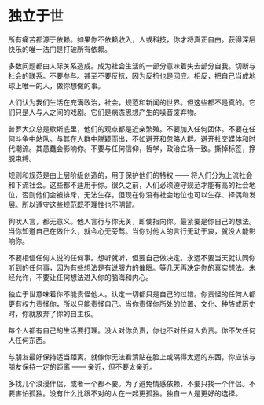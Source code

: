 # 独立于世

所有痛苦都源于依赖。如果你不依赖收入，人或科技，你才将真正自由。获得深层快乐的唯一法门是打破所有依赖。

多数问题都由人际关系造成。成为社会生活的一部分意味着失去部分自我。切断与社会的联系。不要参与。甚至不要反抗，因为反抗也是回应。相反，把自己当成地球上唯一的人，做你想做的事。

人们认为我们生活在充满政治，社会，规范和新闻的世界。但这些都不是真的。它们只是人与人之间的戏剧。它们是病态思想产生的噪音废弃物。

普罗大众总是歇斯底里，他们的观点都是近亲繁殖。不要加入任何团体。不要在任何斗争中站队。与其在人群中脱颖而出，不如避开和忽略人群。避开社交媒体和时代潮流。其愚蠢会影响你。不要与任何信仰，哲学，政治立场一致。撕掉标签，挣脱束缚。

规则和规范是由上层阶级创造的，用于保护他们的特权 —— 将人们分为上流社会和下流社会。这些都不适用于你。很久之前，人们必须遵守规范才能有高的社会地位，否则他们会被排斥，无法生存。但现在你没有社会地位也可以生存、择偶和发展。所以遵守这些规范既不理性也不明智。

狗吠人言，都无意义。他人言行与你无关，即使指向你。最紧要是你自己的想法。当你知道自己在做什么，就会心无旁骛。当你对他人的言行无动于衷，就没人能影响你。

不要相信任何人说的任何事。想听就听，但要自己做决定。永远不要当天就认同你听到的任何事，因为有些想法是有说服力的催眠。等几天再决定你的真实想法。未经允许，不要让任何想法进入你的脑海和内心。

独立于世意味着你不能责怪他人。认定一切都只是自己的过错。你责怪的任何人都更有权力责怪你，所以只能责怪自己。当你责怪你所处的位置、文化、种族或历史时，你就放弃了你的自主权。

每个人都有自己的生活要打理。没人对你负责，你也不对任何人负责。你不欠任何人任何东西。

与朋友最好保持适当距离。就像你无法看清贴在脸上或隔得太远的东西，你应该与朋友保持一定的距离 —— 亲近，但不要太亲近。

多找几个浪漫伴侣，或者一个都不要。为了避免情感依赖，不要只找一个伴侣。不要害怕孤独。没有什么比跟不对的人在一起更孤独。独自一人是更好的选择。
